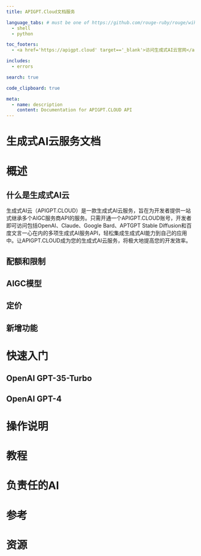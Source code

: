 ```yaml
---
title: APIGPT.Cloud文档服务

language_tabs: # must be one of https://github.com/rouge-ruby/rouge/wiki/List-of-supported-languages-and-lexers
  - shell
  - python

toc_footers:
  - <a href='https://apigpt.cloud' target=='_blank'>访问生成式AI云官网</a>

includes:
  - errors

search: true

code_clipboard: true

meta:
  - name: description
    content: Documentation for APIGPT.CLOUD API
---
```


# 生成式AI云服务文档



# 概述

## 什么是生成式AI云

生成式AI云（APIGPT.CLOUD）是一款生成式AI云服务，旨在为开发者提供一站式继承多个AIGC服务商API的服务。只需开通一个APIGPT.CLOUD账号，开发者即可访问包括OpenAI、Claude、Google Bard、APTGPT Stable Diffusion和百度文言一心在内的多项生成式AI服务API，轻松集成生成式AI能力到自己的应用中。让APIGPT.CLOUD成为您的生成式AI云服务，将极大地提高您的开发效率。

## 配额和限制


## AIGC模型

## 定价

## 新增功能


# 快速入门

## OpenAI GPT-35-Turbo

## OpenAI GPT-4

# 操作说明

# 教程

# 负责任的AI

# 参考

# 资源
